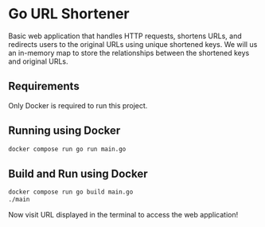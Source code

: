 # Go URL Shortener

Basic web application that handles HTTP requests, shortens URLs, and redirects users to the original URLs using unique shortened keys. We will us an in-memory map to store the relationships between the shortened keys and original URLs.

## Requirements

Only Docker is required to run this project.

## Running using Docker

```bash
docker compose run go run main.go
```

## Build and Run using Docker

```bash
docker compose run go build main.go
./main
```

Now visit URL displayed in the terminal to access the web application!

